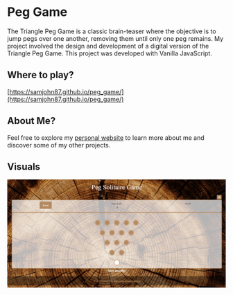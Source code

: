 # Peg Game

The Triangle Peg Game is a classic brain-teaser where the objective is to jump pegs over one another, removing them until only one peg remains.
My project involved the design and development of a digital version of the Triangle Peg Game.
This project was developed with Vanilla JavaScript.

## Where to play?

[https://samjohn87.github.io/peg_game/](https://samjohn87.github.io/peg_game/)

## About Me?

Feel free to explore my [personal website](https://samjohn87.github.io/) to learn more about me and discover some of my other projects.

## Visuals

![Alt text](/images/peg_game_web_version.png)
